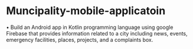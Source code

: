 # Muncipality-mobile-applicatoin
•	Build an Android app in Kotlin programming language using google Firebase that provides information related to a city including news, events, emergency facilities, places, projects, and a complaints box.
